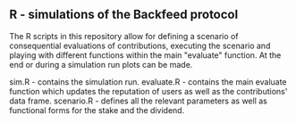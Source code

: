 R - simulations of the Backfeed protocol
--------------------------------------------

The R scripts in this repository allow for defining a scenario of consequential evaluations of contributions, executing the scenario and playing with different functions within the main "evaluate" function. At the end or during a simulation run plots can be made.

sim.R - 	contains the simulation run.
evaluate.R - 	contains the main evaluate function which updates the reputation of users as 			well as the contributions' data frame.
scenario.R - 	defines all the relevant parameters as well as functional forms for the stake 			and the dividend.


